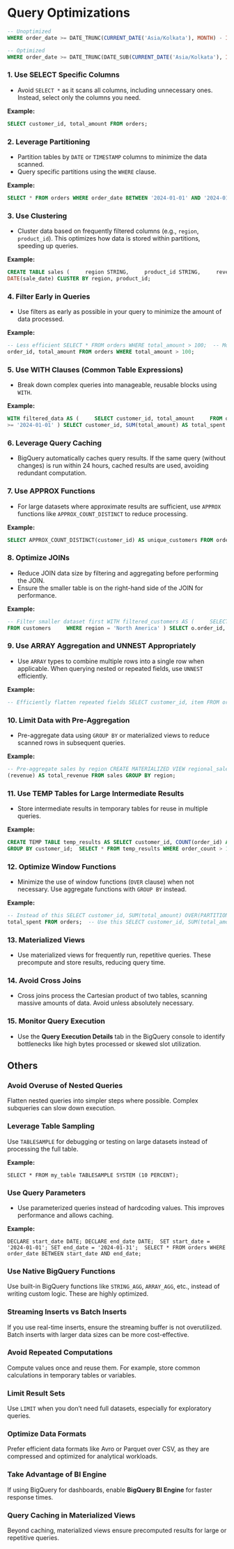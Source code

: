 # Query Optimizations

```sql
-- Unoptimized
WHERE order_date >= DATE_TRUNC(CURRENT_DATE('Asia/Kolkata'), MONTH) - INTERVAL 1 MONTH

-- Optimized
WHERE order_date >= DATE_TRUNC(DATE_SUB(CURRENT_DATE('Asia/Kolkata'), INTERVAL 1 MONTH), MONTH)  AND order_date <= CURRENT_DATE('Asia/Kolkata')
```

### 1. Use SELECT Specific Columns

- Avoid `SELECT *` as it scans all columns, including unnecessary ones. Instead, select only the columns you need.

**Example:**

```sql
SELECT customer_id, total_amount FROM orders;
```

### 2. Leverage Partitioning

- Partition tables by `DATE` or `TIMESTAMP` columns to minimize the data scanned.
- Query specific partitions using the `WHERE` clause.

**Example:**

```sql
SELECT * FROM orders WHERE order_date BETWEEN '2024-01-01' AND '2024-01-31';
```

### 3. Use Clustering

- Cluster data based on frequently filtered columns (e.g., `region`, `product_id`). This optimizes how data is stored within partitions, speeding up queries.

**Example:**

```sql
CREATE TABLE sales (     region STRING,     product_id STRING,     revenue FLOAT64 ) PARTITION BY
DATE(sale_date) CLUSTER BY region, product_id;
```

### 4. Filter Early in Queries

- Use filters as early as possible in your query to minimize the amount of data processed.

**Example:**

```sql
-- Less efficient SELECT * FROM orders WHERE total_amount > 100;  -- More efficient SELECT
order_id, total_amount FROM orders WHERE total_amount > 100;
```

### 5. Use WITH Clauses (Common Table Expressions)

- Break down complex queries into manageable, reusable blocks using `WITH`.

**Example:**

```sql
WITH filtered_data AS (     SELECT customer_id, total_amount     FROM orders     WHERE order_date
>= '2024-01-01' ) SELECT customer_id, SUM(total_amount) AS total_spent FROM filtered_data GROUP BY customer_id;
```

### 6. Leverage Query Caching

- BigQuery automatically caches query results. If the same query (without changes) is run within 24 hours, cached results are used, avoiding redundant computation.

### 7. Use APPROX Functions

- For large datasets where approximate results are sufficient, use `APPROX` functions like `APPROX_COUNT_DISTINCT` to reduce processing.

**Example:**

```sql
SELECT APPROX_COUNT_DISTINCT(customer_id) AS unique_customers FROM orders;
```

### 8. Optimize JOINs

- Reduce JOIN data size by filtering and aggregating before performing the JOIN.
- Ensure the smaller table is on the right-hand side of the JOIN for performance.

**Example:**

```sql
-- Filter smaller dataset first WITH filtered_customers AS (     SELECT customer_id, region    
FROM customers     WHERE region = 'North America' ) SELECT o.order_id, c.customer_id FROM orders o JOIN filtered_customers c ON o.customer_id = c.customer_id;
```

### 9. Use ARRAY Aggregation and UNNEST Appropriately

- Use `ARRAY` types to combine multiple rows into a single row when applicable. When querying nested or repeated fields, use `UNNEST` efficiently.

**Example:**

```sql
-- Efficiently flatten repeated fields SELECT customer_id, item FROM orders, UNNEST(items) AS item
```

### 10. Limit Data with Pre-Aggregation

- Pre-aggregate data using `GROUP BY` or materialized views to reduce scanned rows in subsequent queries.

**Example:**

```sql
-- Pre-aggregate sales by region CREATE MATERIALIZED VIEW regional_sales AS SELECT region, SU
(revenue) AS total_revenue FROM sales GROUP BY region;
```

### 11. Use TEMP Tables for Large Intermediate Results

- Store intermediate results in temporary tables for reuse in multiple queries.

**Example:**

```sql
CREATE TEMP TABLE temp_results AS SELECT customer_id, COUNT(order_id) AS order_count FROM orders
GROUP BY customer_id;  SELECT * FROM temp_results WHERE order_count > 10;
```

### 12. Optimize Window Functions

- Minimize the use of window functions (`OVER` clause) when not necessary. Use aggregate functions with `GROUP BY` instead.

**Example:**

```sql
-- Instead of this SELECT customer_id, SUM(total_amount) OVER(PARTITION BY customer_id) AS
total_spent FROM orders;  -- Use this SELECT customer_id, SUM(total_amount) AS total_spent FROM orders GROUP BY customer_id;
```

### 13. Materialized Views

- Use materialized views for frequently run, repetitive queries. These precompute and store results, reducing query time.

### 14. Avoid Cross Joins

- Cross joins process the Cartesian product of two tables, scanning massive amounts of data. Avoid unless absolutely necessary.

### 15. Monitor Query Execution

- Use the **Query Execution Details** tab in the BigQuery console to identify bottlenecks like high bytes processed or skewed slot utilization.

## Others

### Avoid Overuse of Nested Queries

Flatten nested queries into simpler steps where possible. Complex subqueries can slow down execution.

### Leverage Table Sampling

Use `TABLESAMPLE` for debugging or testing on large datasets instead of processing the full table.

**Example:**

```
SELECT * FROM my_table TABLESAMPLE SYSTEM (10 PERCENT);
```

### Use Query Parameters

- Use parameterized queries instead of hardcoding values. This improves performance and allows caching.

**Example:**

```
DECLARE start_date DATE; DECLARE end_date DATE;  SET start_date = '2024-01-01'; SET end_date = '2024-01-31';  SELECT * FROM orders WHERE order_date BETWEEN start_date AND end_date;
```

### Use Native BigQuery Functions

Use built-in BigQuery functions like `STRING_AGG`, `ARRAY_AGG`, etc., instead of writing custom logic. These are highly optimized.

### Streaming Inserts vs Batch Inserts

If you use real-time inserts, ensure the streaming buffer is not overutilized. Batch inserts with larger data sizes can be more cost-effective.

### Avoid Repeated Computations

Compute values once and reuse them. For example, store common calculations in temporary tables or variables.

### Limit Result Sets

Use `LIMIT` when you don’t need full datasets, especially for exploratory queries.

### Optimize Data Formats

Prefer efficient data formats like Avro or Parquet over CSV, as they are compressed and optimized for analytical workloads.

### Take Advantage of BI Engine

If using BigQuery for dashboards, enable **BigQuery BI Engine** for faster response times.

### Query Caching in Materialized Views

Beyond caching, materialized views ensure precomputed results for large or repetitive queries.
